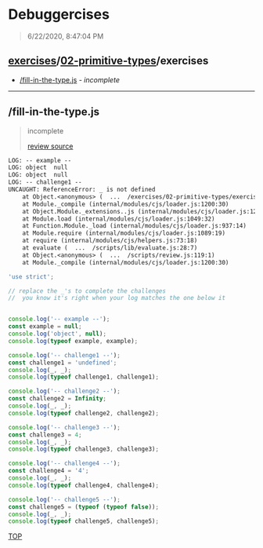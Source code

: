 # Debuggercises 

> 6/22/2020, 8:47:04 PM 

## [exercises](../../README.md)/[02-primitive-types](../README.md)/exercises 

- [/fill-in-the-type.js](#fill-in-the-typejs) - _incomplete_ 
---

## /fill-in-the-type.js 

> incomplete 
>
> [review source](../../../exercises/02-primitive-types/exercises/fill-in-the-type.js)

```txt
LOG: -- example --
LOG: object  null
LOG: object  null
LOG: -- challenge1 --
UNCAUGHT: ReferenceError: _ is not defined
    at Object.<anonymous> (  ...  /exercises/02-primitive-types/exercises/fill-in-the-type.js:14:13)
    at Module._compile (internal/modules/cjs/loader.js:1200:30)
    at Object.Module._extensions..js (internal/modules/cjs/loader.js:1220:10)
    at Module.load (internal/modules/cjs/loader.js:1049:32)
    at Function.Module._load (internal/modules/cjs/loader.js:937:14)
    at Module.require (internal/modules/cjs/loader.js:1089:19)
    at require (internal/modules/cjs/helpers.js:73:18)
    at evaluate (  ...  /scripts/lib/evaluate.js:28:7)
    at Object.<anonymous> (  ...  /scripts/review.js:119:1)
    at Module._compile (internal/modules/cjs/loader.js:1200:30) 
```

```js
'use strict';

// replace the _'s to complete the challenges
//  you know it's right when your log matches the one below it


console.log('-- example --');
const example = null;
console.log('object', null);
console.log(typeof example, example);

console.log('-- challenge1 --');
const challenge1 = 'undefined';
console.log(_, _);
console.log(typeof challenge1, challenge1);

console.log('-- challenge2 --');
const challenge2 = Infinity;
console.log(_, _);
console.log(typeof challenge2, challenge2);

console.log('-- challenge3 --');
const challenge3 = 4;
console.log(_, _);
console.log(typeof challenge3, challenge3);

console.log('-- challenge4 --');
const challenge4 = '4';
console.log(_, _);
console.log(typeof challenge4, challenge4);

console.log('-- challenge5 --');
const challenge5 = (typeof (typeof false));
console.log(_, _);
console.log(typeof challenge5, challenge5);


```

[TOP](#debuggercises)

